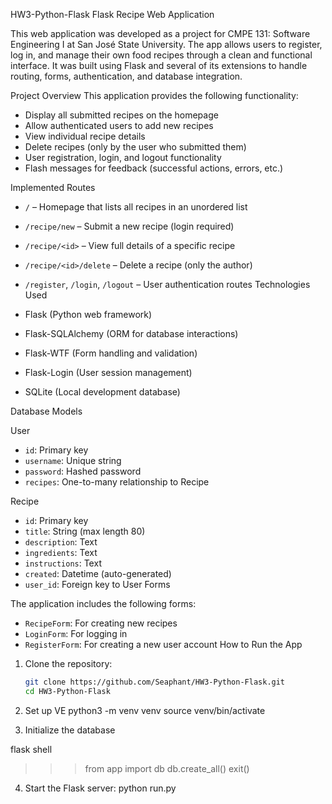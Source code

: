 HW3-Python-Flask
 Flask Recipe Web Application

This web application was developed as a project for CMPE 131: Software Engineering I at San José State University. The app allows users to register, log in, and manage their own food recipes through a clean and functional interface. It was built using Flask and several of its extensions to handle routing, forms, authentication, and database integration.

Project Overview
This application provides the following functionality:

- Display all submitted recipes on the homepage
- Allow authenticated users to add new recipes
- View individual recipe details
- Delete recipes (only by the user who submitted them)
- User registration, login, and logout functionality
- Flash messages for feedback (successful actions, errors, etc.)

Implemented Routes

- `/` – Homepage that lists all recipes in an unordered list
- `/recipe/new` – Submit a new recipe (login required)
- `/recipe/<id>` – View full details of a specific recipe
- `/recipe/<id>/delete` – Delete a recipe (only the author)
- `/register`, `/login`, `/logout` – User authentication routes
Technologies Used

- Flask (Python web framework)
- Flask-SQLAlchemy (ORM for database interactions)
- Flask-WTF (Form handling and validation)
- Flask-Login (User session management)
- SQLite (Local development database)

 Database Models

User
- `id`: Primary key
- `username`: Unique string
- `password`: Hashed password
- `recipes`: One-to-many relationship to Recipe

Recipe
- `id`: Primary key
- `title`: String (max length 80)
- `description`: Text
- `ingredients`: Text
- `instructions`: Text
- `created`: Datetime (auto-generated)
- `user_id`: Foreign key to User
 Forms

The application includes the following forms:

- `RecipeForm`: For creating new recipes
- `LoginForm`: For logging in
- `RegisterForm`: For creating a new user account
How to Run the App

1. Clone the repository:

   ```bash
   git clone https://github.com/Seaphant/HW3-Python-Flask.git
   cd HW3-Python-Flask
2. Set up VE
   python3 -m venv venv
source venv/bin/activate
3. Initialize the database

flask shell
>>> from app import db
>>> db.create_all()
>>> exit()

4. Start the Flask server:
   python run.py


